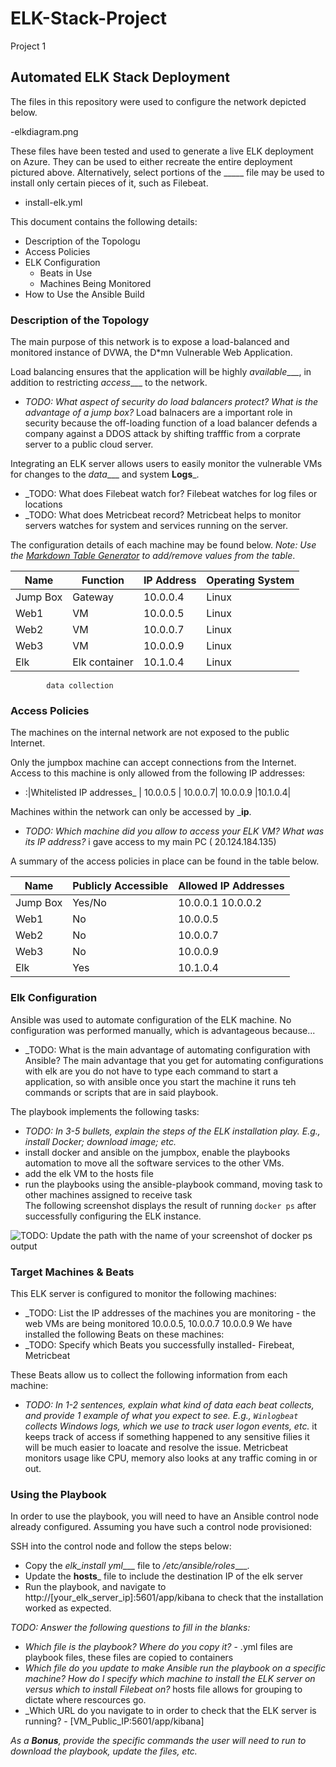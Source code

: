 # ELK-Stack-Project
Project 1 
## Automated ELK Stack Deployment

The files in this repository were used to configure the network depicted below.

-elkdiagram.png

These files have been tested and used to generate a live ELK deployment on Azure. They can be used to either recreate the entire deployment pictured above. Alternatively, select portions of the _____ file may be used to install only certain pieces of it, such as Filebeat.

- install-elk.yml

This document contains the following details:
- Description of the Topologu
- Access Policies
- ELK Configuration
  - Beats in Use
  - Machines Being Monitored
- How to Use the Ansible Build


### Description of the Topology

The main purpose of this network is to expose a load-balanced and monitored instance of DVWA, the D*mn Vulnerable Web Application.

Load balancing ensures that the application will be highly _available____, in addition to restricting _access____ to the network.
- _TODO: What aspect of security do load balancers protect? What is the advantage of a jump box?_ Load balnacers are a important role in security because the off-loading function of a load balancer defends a company against a DDOS attack by shifting trafffic from a corprate server to a public cloud server.

Integrating an ELK server allows users to easily monitor the vulnerable VMs for changes to the _data____ and system __Logs___.
- _TODO: What does Filebeat watch for? Filebeat watches for log files or locations 
- _TODO: What does Metricbeat record? Metricbeat helps to monitor servers watches for system and services running on the server. 

The configuration details of each machine may be found below.
_Note: Use the [Markdown Table Generator](http://www.tablesgenerator.com/markdown_tables) to add/remove values from the table_.

| Name     | Function       | IP Address | Operating System |
|----------|----------------|------------|------------------|
| Jump Box | Gateway        | 10.0.0.4   | Linux            |
| Web1     | VM             | 10.0.0.5   | Linux            |
| Web2     | VM             | 10.0.0.7   | Linux            |
| Web3     | VM             | 10.0.0.9   | Linux            |
| Elk      | Elk container  | 10.1.0.4   | Linux            |
            data collection

### Access Policies

The machines on the internal network are not exposed to the public Internet. 

Only the jumpbox machine can accept connections from the Internet. Access to this machine is only allowed from the following IP addresses:
- :|Whitelisted IP addresses_ | 10.0.0.5 | 10.0.0.7| 10.0.0.9 |10.1.0.4|

Machines within the network can only be accessed by ___ip__.
- _TODO: Which machine did you allow to access your ELK VM? What was its IP address?_ i gave access to my main PC ( 20.124.184.135)

A summary of the access policies in place can be found in the table below.

| Name     | Publicly Accessible | Allowed IP Addresses |
|----------|---------------------|----------------------|
| Jump Box | Yes/No              | 10.0.0.1 10.0.0.2    |
| Web1     | No                  | 10.0.0.5             |
| Web2     | No                  | 10.0.0.7             |
| Web3     | No                  | 10.0.0.9             |
| Elk      | Yes                 | 10.1.0.4             |
### Elk Configuration

Ansible was used to automate configuration of the ELK machine. No configuration was performed manually, which is advantageous because...
- _TODO: What is the main advantage of automating configuration with Ansible? 
      The main advantage that you get for automating configurations with elk are you do not have to type each command to start a application, so with ansible once you start the machine it runs teh commands or scripts that are in said playbook.

The playbook implements the following tasks:
- _TODO: In 3-5 bullets, explain the steps of the ELK installation play. E.g., install Docker; download image; etc._
- install docker and ansible on the jumpbox, enable the playbooks automation to move all the software services to the other VMs.
- add the elk VM to the hosts file 
- run the playbooks using the ansible-playbook command, moving task to other machines assigned to receive task  
The following screenshot displays the result of running `docker ps` after successfully configuring the ELK instance.

![TODO: Update the path with the name of your screenshot of docker ps output](Images/docker_ps_output.png)

### Target Machines & Beats
This ELK server is configured to monitor the following machines:
- _TODO: List the IP addresses of the machines you are monitoring - the web VMs are being monitored 10.0.0.5, 10.0.0.7
10.0.0.9
We have installed the following Beats on these machines:
- _TODO: Specify which Beats you successfully installed- Firebeat, Metricbeat 

These Beats allow us to collect the following information from each machine:
- _TODO: In 1-2 sentences, explain what kind of data each beat collects, and provide 1 example of what you expect to see. E.g., `Winlogbeat` collects Windows logs, which we use to track user logon events, etc._
 it keeps track of access if something happened to any sensitive filies it will be much easier to loacate and resolve the issue. Metricbeat monitors usage like CPU, memory also looks at any traffic coming in or out.
### Using the Playbook
In order to use the playbook, you will need to have an Ansible control node already configured. Assuming you have such a control node provisioned: 

SSH into the control node and follow the steps below:
- Copy the _elk_install yml____ file to _/etc/ansible/roles____.
- Update the __hosts___ file to include the destination IP of the elk server
- Run the playbook, and navigate to http://[your_elk_server_ip]:5601/app/kibana to check that the installation worked as expected.

_TODO: Answer the following questions to fill in the blanks:_
- _Which file is the playbook? Where do you copy it?_ - .yml files are playbook files, these files are copied to containers 
- _Which file do you update to make Ansible run the playbook on a specific machine? How do I specify which machine to install the ELK server on versus which to install Filebeat on?_  hosts file allows for grouping to dictate where rescources go.  
- _Which URL do you navigate to in order to check that the ELK server is running? - [VM_Public_IP:5601/app/kibana]

_As a **Bonus**, provide the specific commands the user will need to run to download the playbook, update the files, etc._ 
